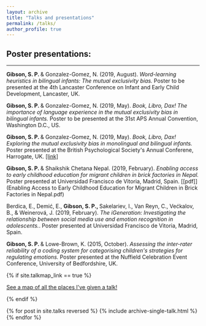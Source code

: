 ```yaml
---
layout: archive
title: "Talks and presentations"
permalink: /talks/
author_profile: true
---
```



## Poster presentations: 
------

   <b> Gibson, S. P. </b> & Gonzalez-Gomez, N. (2019, August). <i> Word-learning heuristics in bilingual infants: The mutual exclusivity bias. </i> Poster to be presented at the 4th Lancaster Conference on Infant and Early Child Development, Lancaster, UK. 

   <b> Gibson, S. P. </b> & Gonzalez-Gomez, N. (2019, May). <i> Book, Libro, Dax! The importance of language experience in the mutual exclusivity bias in bilingual infants.</i> Poster to be presented at the 31st APS Annual Convention, Washington D.C., US.

   <b> Gibson, S. P. </b> & Gonzalez-Gomez, N. (2019, May). <i> Book, Libro, Dax! Exploring the mutual exclusivity bias in monolingual and bilingual infants. </i> Poster presented at the British Psychological Society's Annual Conferene, Harrogate, UK. [[link]](https://bps2019-bps.ipostersessions.com/default.aspx?s=7E-25-6F-D1-12-24-7D-A1-AE-04-B6-3C-31-60-A6-9C&guestview=true)

   <b> Gibson, S. P. </b> & Shaikshik Chetana Nepal. (2019, February). <i> Enabling access to early childhood education for migrant children in brick factories in Nepal. </i> Poster presented at Universidad Francisco de Vitoria, Madrid, Spain. [[pdf]](Enabling Access to Early Childhood Education for Migrant Children in Brick Factories in Nepal.pdf)
   
   Berdica, E., Demić, E., <b> Gibson, S. P., </b> Sakelariev, I., Van Reyn, C., Većkalov, B., & Weinerová, J. (2019, February). <i> The iGeneration: Investigating the relationship between social media use and emotion recognition in adolescents.</i>. Poster presented at Universidad Francisco de Vitoria, Madrid, Spain. 

   <b> Gibson, S. P. </b> & Lowe-Brown, K. (2015, October). <i> Assessing the inter-rater reliability of a coding system for categorising children's strategies for regulating emotions.</i> Poster presented at the Nuffield Celebration Event Conference, University of Bedfordshire, UK.


{% if site.talkmap_link == true %}

<p style="text-decoration:underline;"><a href="/talkmap.html">See a map of all the places I've given a talk!</a></p>

{% endif %}

{% for post in site.talks reversed %}
  {% include archive-single-talk.html %}
{% endfor %}
